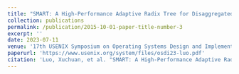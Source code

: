 ```yaml
---
title: "SMART: A High-Performance Adaptive Radix Tree for Disaggregated Memory"
collection: publications
permalink: /publication/2015-10-01-paper-title-number-3
excerpt: ''
date: 2023-07-11
venue: '17th USENIX Symposium on Operating Systems Design and Implementation, OSDI 2023'
paperurl: 'https://www.usenix.org/system/files/osdi23-luo.pdf'
citation: 'Luo, Xuchuan, et al. "SMART: A High-Performance Adaptive Radix Tree for Disaggregated Memory" 17th USENIX Symposium on Operating Systems Design and Implementation (OSDI 23). 2023.'
---
```

<!-- This paper is about the number 3. The number 4 is left for future work.

[Download paper here](http://academicpages.github.io/files/paper3.pdf)

Recommended citation: Your Name, You. (2015). "Paper Title Number 3." <i>Journal 1</i>. 1(3). -->